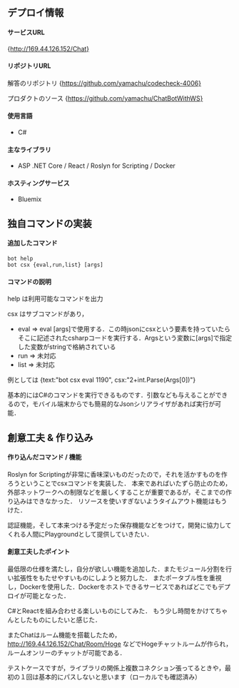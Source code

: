 ## デプロイ情報
#### サービスURL
{http://169.44.126.152/Chat}

#### リポジトリURL
解答のリポジトリ
{https://github.com/yamachu/codecheck-4006}

プロダクトのソース
{https://github.com/yamachu/ChatBotWithWS}

#### 使用言語
- C#

#### 主なライブラリ
- ASP .NET Core / React / Roslyn for Scripting / Docker

####  ホスティングサービス
- Bluemix

## 独自コマンドの実装
#### 追加したコマンド
```
bot help
bot csx {eval,run,list} [args]
```

#### コマンドの説明
help は利用可能なコマンドを出力

csx はサブコマンドがあり，
* eval => eval [args]で使用する．この時jsonにcsxという要素を持っていたらそこに記述されたcsharpコードを実行する．Argsという変数に[args]で指定した変数がstringで格納されている
* run => 未対応
* list => 未対応

例としては {text:"bot csx eval 1190", csx:"2+int.Parse(Args[0])"}

基本的にはC#のコマンドを実行できるものです．引数なども与えることができるので，モバイル端末からでも簡易的なJsonシリアライザがあれば実行が可能．


## 創意工夫 & 作り込み
#### 作り込んだコマンド / 機能
Roslyn for Scriptingが非常に香味深いものだったので，それを活かすものを作ろうということでcsxコマンドを実装した．
本来であればいたずら防止のため，外部ネットワークへの制限などを厳しくすることが重要であるが，そこまでの作り込みはできなかった．
リソースを使いすぎないようタイムアウト機能はもうけた．

認証機能，そして本来つける予定だった保存機能などをつけて，開発に協力してくれる人間にPlaygroundとして提供していきたい．

#### 創意工夫したポイント
最低限の仕様を満たし，自分が欲しい機能を追加した．またモジュール分割を行い拡張性をもたせやすいものにしようと努力した．
またポータブル性を重視し，Dockerを使用した．Dockerをホストできるサービスであればどこでもデプロイが可能となった．

C#とReactを組み合わせる楽しいものにしてみた．
もう少し時間をかけてちゃんとしたものにしたいと感じた．

またChatはルーム機能を搭載したため，http://169.44.126.152/Chat/Room/Hoge などでHogeチャットルームが作られ，ルームオンリーのチャットが可能である．

テストケースですが，ライブラリの関係上複数コネクション張ってるときや，最初の１回は基本的にパスしないと思います（ローカルでも確認済み）
